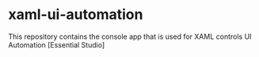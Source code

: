 # xaml-ui-automation
This repository contains the console app that is used for XAML controls UI Automation [Essential Studio]
